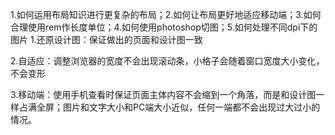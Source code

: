 1.如何运用布局知识进行更复杂的布局；2.如何让布局更好地适应移动端；3.如何合理使用rem作长度单位；4.如何使用photoshop切图；5.如何处理不同dpi下的图片
1.还原设计图：保证做出的页面和设计图一致

2.自适应：调整浏览器的宽度不会出现滚动条，小格子会随着窗口宽度大小变化，不会变形

3.移动端：使用手机查看时保证页面主体内容不会缩到一个角落，而是和设计图一样占满全屏；图片和文字大小和PC端大小近似，任何一端都不会出现过大过小的情况。
